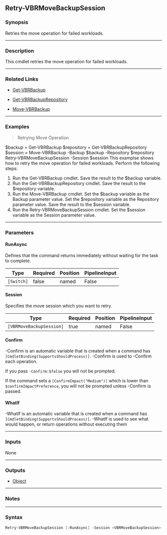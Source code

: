 Retry-VBRMoveBackupSession
--------------------------

### Synopsis
Retries the move operation for failed workloads.

---

### Description

This cmdlet retries the move operation for failed workloads.

---

### Related Links
* [Get-VBRBackup](Get-VBRBackup)

* [Get-VBRBackupRepository](Get-VBRBackupRepository)

* [Move-VBRBackup](Move-VBRBackup)

---

### Examples
> Retrying Move Operation

$backup = Get-VBRBackup
$repository = Get-VBRBackupRepository
$session = Move-VBRBackup -Backup $backup -Repository $repository
Retry-VBRMoveBackupSession -Session $session
This examplse shows how to retry the move operation for failed workloads.
Perform the following steps:
1. Run the Get-VBRBackup cmdlet. Save the result to the $backup variable.
2. Run the Get-VBRBackupRepository cmdlet. Save the result to the $repository variable.
3. Run the Move-VBRBackup cmdlet. Set the $backup variable as the Backup parameter value. Set the $repository variable as the Repository parameter value. Save the result to the $session variable.
3. Run the Retry-VBRMoveBackupSession cmdlet. Set the $session variable as the Session parameter value.

---

### Parameters
#### **RunAsync**
Defines that the command returns immediately without waiting for the task to complete.

|Type      |Required|Position|PipelineInput|
|----------|--------|--------|-------------|
|`[Switch]`|false   |named   |False        |

#### **Session**
Specifies the move session which you want to retry.

|Type                    |Required|Position|PipelineInput|
|------------------------|--------|--------|-------------|
|`[VBRMoveBackupSession]`|true    |named   |False        |

#### **Confirm**
-Confirm is an automatic variable that is created when a command has ```[CmdletBinding(SupportsShouldProcess)]```.
-Confirm is used to -Confirm each operation.

If you pass ```-Confirm:$false``` you will not be prompted.

If the command sets a ```[ConfirmImpact("Medium")]``` which is lower than ```$confirmImpactPreference```, you will not be prompted unless -Confirm is passed.

#### **WhatIf**
-WhatIf is an automatic variable that is created when a command has ```[CmdletBinding(SupportsShouldProcess)]```.
-WhatIf is used to see what would happen, or return operations without executing them

---

### Inputs
None

---

### Outputs
* [Object](https://learn.microsoft.com/en-us/dotnet/api/System.Object)

---

### Notes

---

### Syntax
```PowerShell
Retry-VBRMoveBackupSession [-RunAsync] -Session <VBRMoveBackupSession> [-Confirm] [-WhatIf] [<CommonParameters>]
```
